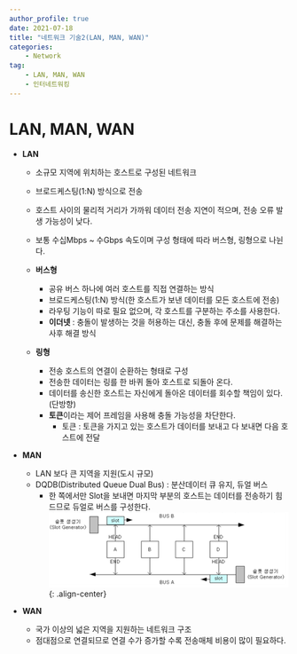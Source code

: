 ```yaml
---
author_profile: true
date: 2021-07-18
title: "네트워크 기술2(LAN, MAN, WAN)"
categories: 
    - Network
tag: 
    - LAN, MAN, WAN
    - 인터네트워킹
---
```


# LAN, MAN, WAN

- **LAN**
    - 소규모 지역에 위치하는 호스트로 구성된 네트워크
    - 브로드케스팅(1:N) 방식으로 전송
    - 호스트 사이의 물리적 거리가 가까워 데이터 전송 지연이 적으며, 전송 오류 발생 가능성이 낮다.
    - 보통 수십Mbps ~ 수Gbps 속도이며 구성 형태에 따라 버스형, 링형으로 나뉜다.
    - **버스형**
        - 공유 버스 하나에 여러 호스트를 직접 연결하는 방식
        - 브로드케스팅(1:N) 방식(한 호스트가 보낸 데이터를 모든 호스트에 전송)
        - 라우팅 기능이 따로 필요 없으며, 각 호스트를 구분하는 주소를 사용한다.
        - **이더넷** : 충돌이 발생하는 것을 허용하는 대신, 충돌 후에 문제를 해결하는 사후 해결 방식

    - **링형**
        - 전송 호스트의 연결이 순환하는 형태로 구성
        - 전송한 데이터는 링를 한 바퀴 돌아 호스트로 되돌아 온다.
        - 데이터를 송신한 호스트는 자신에게 돌아온 데이터를 회수할 책임이 있다.(단방향) 
        - **토큰**이라는 제어 프레임을 사용해 충돌 가능성을 차단한다.
            - 토큰 : 토큰을 가지고 있는 호스트가 데이터를 보내고 다 보내면 다음 호스트에 전달

- **MAN**
    - LAN 보다 큰 지역을 지원(도시 규모)
    - DQDB(Distributed Queue Dual Bus) : 분산데이터 큐 유지, 듀얼 버스
        - 한 쪽에서만 Slot을 보내면 마지막 부분의 호스트는 데이터를 전송하기 힘드므로 듀얼로 버스를 구성한다.
        ![DQDB](/assets/images/2021-07-19/DQDB.PNG){: .align-center}

- **WAN**
    - 국가 이상의 넓은 지역을 지원하는 네트워크 구조
    - 점대점으로 연결되므로 연결 수가 증가할 수록 전송매체 비용이 많이 필요하다.

    